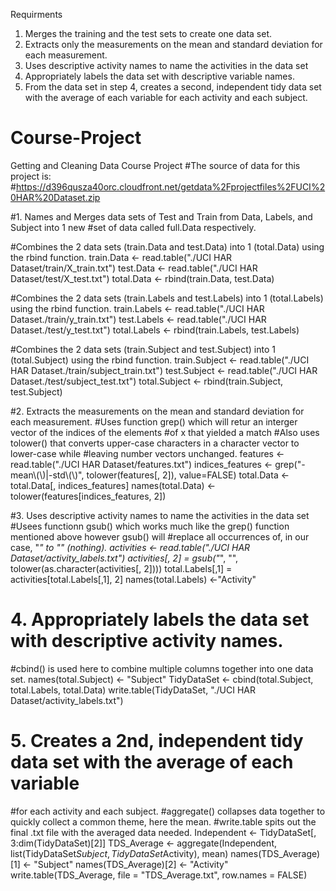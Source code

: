 Requirments
1) Merges the training and the test sets to create one data set.
2) Extracts only the measurements on the mean and standard deviation for each measurement. 
3) Uses descriptive activity names to name the activities in the data set
4) Appropriately labels the data set with descriptive variable names. 
5) From the data set in step 4, creates a second, independent tidy data set with the average of each 
variable for each activity and each subject.









# Course-Project
Getting and Cleaning Data Course Project
#The source of data for this project is: 
#https://d396qusza40orc.cloudfront.net/getdata%2Fprojectfiles%2FUCI%20HAR%20Dataset.zip

#1. Names and Merges data sets of Test and Train from Data, Labels, and Subject into 1 new 
#set of data called full.Data respectively.

#Combines the 2 data sets (train.Data and test.Data) into 1 (total.Data) using the rbind function.
train.Data <- read.table("./UCI HAR Dataset/train/X_train.txt")
test.Data <- read.table("./UCI HAR Dataset/test/X_test.txt")
total.Data <- rbind(train.Data, test.Data)

#Combines the 2 data sets (train.Labels and test.Labels) into 1 (total.Labels) using the rbind function.
train.Labels <- read.table("./UCI HAR Dataset./train/y_train.txt")
test.Labels <- read.table("./UCI HAR Dataset./test/y_test.txt")
total.Labels <- rbind(train.Labels, test.Labels)

#Combines the 2 data sets (train.Subject and test.Subject) into 1 (total.Subject) using the rbind function.
train.Subject <- read.table("./UCI HAR Dataset./train/subject_train.txt")
test.Subject <- read.table("./UCI HAR Dataset./test/subject_test.txt")
total.Subject <- rbind(train.Subject, test.Subject)


#2. Extracts the measurements on the mean and standard deviation for each measurement.
#Uses function grep() which will retur an interger vector of the indices of the elements
#of x that yielded a match
#Also uses tolower() that converts upper-case characters in a character vector to lower-case while
#leaving number vectors unchanged.
features <- read.table("./UCI HAR Dataset/features.txt")
indices_features <- grep("-mean\\(\\)|-std\\(\\)", tolower(features[, 2]), value=FALSE)
total.Data <- total.Data[, indices_features]
names(total.Data) <- tolower(features[indices_features, 2])


#3. Uses descriptive activity names to name the activities in the data set
#Usees functionn gsub() which works much like the grep() function mentioned above however gsub() will 
#replace all occurrences of, in our case, "_" to "" (nothing). 
activities <- read.table("./UCI HAR Dataset/activity_labels.txt")
activities[, 2] = gsub("_", "", tolower(as.character(activities[, 2])))
total.Labels[,1] = activities[total.Labels[,1], 2]
names(total.Labels) <-"Activity"


# 4. Appropriately labels the data set with descriptive activity names. 
#cbind() is used here to combine multiple columns together into one data set.
names(total.Subject) <- "Subject"
TidyDataSet <- cbind(total.Subject, total.Labels, total.Data)
write.table(TidyDataSet, "./UCI HAR Dataset/activity_labels.txt")


# 5. Creates a 2nd, independent tidy data set with the average of each variable 
#for each activity and each subject.
#aggregate() collapses data together to quickly collect a common theme, here the mean.
#write.table spits out the final .txt file with the averaged data needed.
Independent <- TidyDataSet[, 3:dim(TidyDataSet)[2]]
TDS_Average <- aggregate(Independent, list(TidyDataSet$Subject, TidyDataSet$Activity), mean)
names(TDS_Average)[1] <- "Subject"
names(TDS_Average)[2] <- "Activity"
write.table(TDS_Average, file = "TDS_Average.txt", row.names = FALSE)

